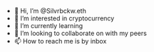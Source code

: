 - 👋 Hi, I’m @Silvrbckw.eth
- 👀 I’m interested in cryptocurrency 
- 🌱 I’m currently learning 
- 💞️ I’m looking to collaborate on with my peers
- 📫 How to reach me is by inbox

<!---
Silvrbckw/Silvrbckw is a ✨ special ✨ repository because its `README.md` (this file) appears on your GitHub profile.
You can click the Preview link to take a look at your changes.
--->
